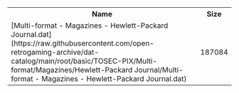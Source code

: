 <table>
<tr><th>Name</th><th>Size</th></tr>
<tr><td>[Multi-format - Magazines - Hewlett-Packard Journal.dat](https://raw.githubusercontent.com/open-retrogaming-archive/dat-catalog/main/root/basic/TOSEC-PIX/Multi-format/Magazines/Hewlett-Packard Journal/Multi-format - Magazines - Hewlett-Packard Journal.dat)</td><td>187084</td></tr>
</table>
